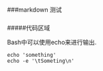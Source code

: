 ###
###markdown 测试
###

#####代码区域

Bash中可以使用echo来进行输出.  

    echo 'something'  
    echo -e '\tSometing\n'  
